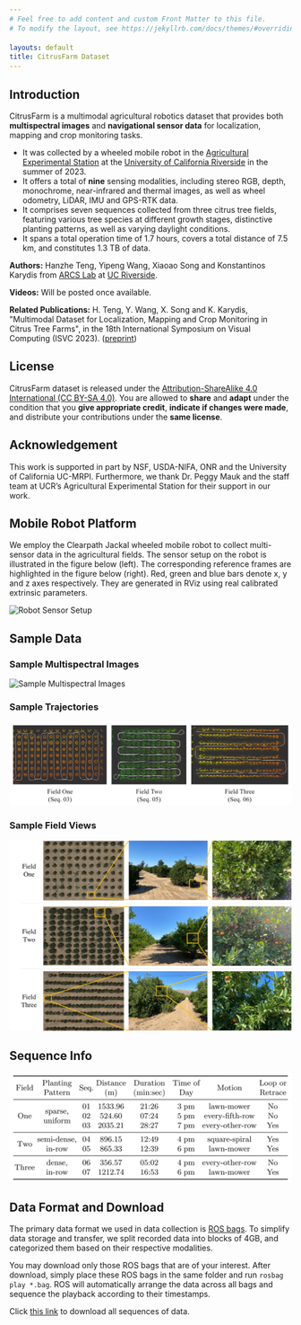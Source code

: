 ```yaml
---
# Feel free to add content and custom Front Matter to this file.
# To modify the layout, see https://jekyllrb.com/docs/themes/#overriding-theme-defaults

layouts: default
title: CitrusFarm Dataset
---
```


## Introduction
CitrusFarm is a multimodal agricultural robotics dataset that provides both **multispectral images** and **navigational sensor data** for localization, mapping and crop monitoring tasks.
- It was collected by a wheeled mobile robot in the [Agricultural Experimental Station](https://cnas.ucr.edu/resources/agricultural-experiment-station) at the [University of California Riverside](https://www.ucr.edu/) in the summer of 2023.
- It offers a total of **nine** sensing modalities, including stereo RGB, depth, monochrome, near-infrared and thermal images, as well as wheel odometry, LiDAR, IMU and GPS-RTK data.
- It comprises seven sequences collected from three citrus tree fields, featuring various tree species at different growth stages, distinctive planting patterns, as well as varying daylight conditions.
- It spans a total operation time of 1.7 hours, covers a total distance of 7.5 km, and constitutes 1.3 TB of data.

**Authors:** Hanzhe Teng, Yipeng Wang, Xiaoao Song and Konstantinos Karydis from [ARCS Lab](https://sites.google.com/view/arcs-lab/) at [UC Riverside](https://www.ucr.edu/).

**Videos:** Will be posted once available.

**Related Publications:**
H. Teng, Y. Wang, X. Song and K. Karydis, "Multimodal Dataset for Localization, Mapping and Crop Monitoring in Citrus Tree Farms", in the 18th International Symposium on Visual Computing (ISVC 2023). ([preprint](https://arxiv.org/abs/2309.15332))

## License
CitrusFarm dataset is released under the [Attribution-ShareAlike 4.0 International (CC BY-SA 4.0)](https://creativecommons.org/licenses/by-sa/4.0). You are allowed to **share** and **adapt** under the condition that you **give appropriate credit**, **indicate if changes were made**, and distribute your contributions under the **same license**.

## Acknowledgement
This work is supported in part by NSF, USDA-NIFA, ONR and the University of California UC-MRPI.
Furthermore, we thank Dr. Peggy Mauk and the staff team at UCR’s Agricultural Experimental Station for their support in our work.

## Mobile Robot Platform
We employ the Clearpath Jackal wheeled mobile robot to collect multi-sensor data in the agricultural fields.
The sensor setup on the robot is illustrated in the figure below (left).
The corresponding reference frames are highlighted in the figure below (right).
Red, green and blue bars denote x, y and z axes respectively. They are generated in RViz using real calibrated extrinsic parameters.

![Robot Sensor Setup](../figures/robot.png)

## Sample Data
### Sample Multispectral Images
![Sample Multispectral Images](../figures/image.png)

### Sample Trajectories
![Sample Trajectories](../figures/trajectory.png)

### Sample Field Views
![Sample Field Views](../figures/field.png)

## Sequence Info
![Sequence Info](../figures/sequence.png)

## Data Format and Download
The primary data format we used in data collection is [ROS bags](http://wiki.ros.org/rosbag). To simplify data storage and transfer, we split recorded data into blocks of 4GB, and categorized them based on their respective modalities.

You may download only those ROS bags that are of your interest. After download, simply place these ROS bags in the same folder and run `rosbag play *.bag`. ROS will automatically arrange the data across all bags and sequence the playback according to their timestamps.

Click [this link](https://drive.google.com/drive/folders/12h5CAagVVtz1Od9bK_O6hDMyG8Xh_DLG?usp=sharing) to download all sequences of data.

